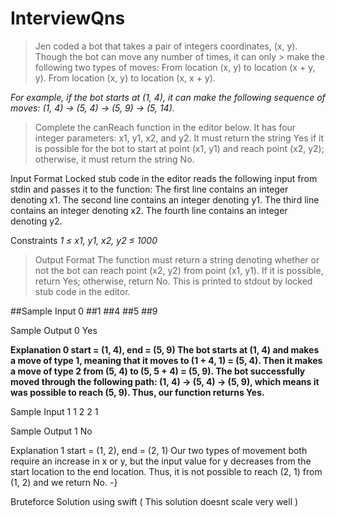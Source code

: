 # InterviewQns



> Jen coded a bot that takes a pair of integers coordinates, (x, y). Though the bot can move any number of times, it can only > make the following two types of moves:
> From location (x, y) to location (x + y, y).
> From location (x, y) to location (x, x + y).
 
_For example, if the bot starts at (1, 4), it can make the following sequence of moves: (1, 4) → (5, 4) → (5, 9) → (5, 14)._
 
> Complete the canReach function in the editor below. It has four integer parameters: x1, y1, x2, and y2. It must return the  string Yes if it is possible for the bot to start at point (x1, y1) and reach point (x2, y2); otherwise, it must return the string No.
 
Input Format
Locked stub code in the editor reads the following input from stdin and passes it to the function:
The first line contains an integer denoting x1.
The second line contains an integer denoting y1.
The third line contains an integer denoting x2.
The fourth line contains an integer denoting y2.
 
Constraints
*1 ≤ x1, y1, x2, y2 ≤ 1000*
 
> Output Format
> The function must return a string denoting whether or not the bot can reach point (x2, y2) from point (x1, y1). If it is possible, return Yes; otherwise, return No. This is printed to stdout by locked stub code in the editor.
 
##Sample Input 0
##1
##4
##5
##9
 
Sample Output 0
Yes
 
**Explanation 0
start = (1, 4), end = (5, 9)
The bot starts at (1, 4) and makes a move of type 1, meaning that it moves to (1 + 4, 1) = (5, 4). Then it makes a move of type 2 from (5, 4) to (5, 5 + 4) = (5, 9).
The bot successfully moved through the following path: (1, 4) → (5, 4) → (5, 9), which means it was possible to reach (5, 9). Thus, our function returns Yes.**
 
Sample Input 1
1
2
2
1
 
Sample Output 1
No
 
Explanation 1
start = (1, 2), end = (2, 1)
Our two types of movement both require an increase in x or y, but the input value for y decreases from the start location to the end location. Thus, it is not possible to reach (2, 1) from (1, 2) and we return No.
-}


Bruteforce Solution using swift ( This solution doesnt scale very well )
